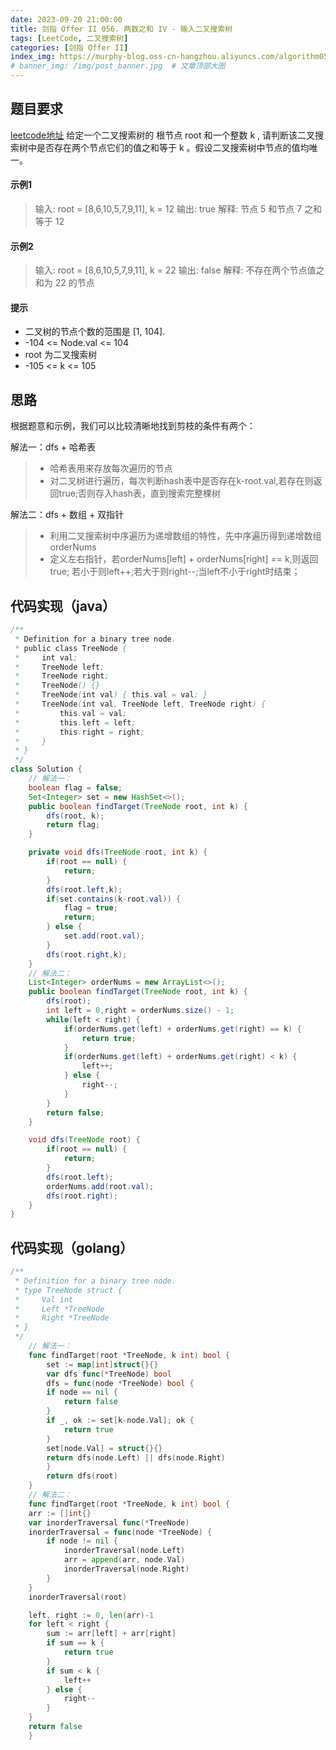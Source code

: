 ```yaml
---
date: 2023-09-20 21:00:00
title: 剑指 Offer II 056. 两数之和 IV - 输入二叉搜索树
tags: [LeetCode, 二叉搜索树]
categories: [剑指 Offer II]
index_img: https://murphy-blog.oss-cn-hangzhou.aliyuncs.com/algorithm056.png   # 封面图
# banner_img: /img/post_banner.jpg  # 文章顶部大图
---
```


## 题目要求

[leetcode地址](https://leetcode.cn/problems/opLdQZ/?envType=study-plan-v2&envId=coding-interviews-special)
给定一个二叉搜索树的 根节点 root 和一个整数 k , 请判断该二叉搜索树中是否存在两个节点它们的值之和等于 k 。假设二叉搜索树中节点的值均唯一。

#### 示例1

> 输入: root = [8,6,10,5,7,9,11], k = 12
> 输出: true
解释:
节点 5 和节点 7 之和等于 12

#### 示例2

> 输入: root = [8,6,10,5,7,9,11], k = 22
> 输出: false
解释:
不存在两个节点值之和为 22 的节点

#### 提示

- 二叉树的节点个数的范围是  [1, 104].
- -104 <= Node.val <= 104
- root 为二叉搜索树
- -105 <= k <= 105

## 思路

根据题意和示例，我们可以比较清晰地找到剪枝的条件有两个：

解法一：dfs + 哈希表

> - 哈希表用来存放每次遍历的节点
> - 对二叉树进行遍历，每次判断hash表中是否存在k-root.val,若存在则返回true;否则存入hash表，直到搜索完整棵树

解法二：dfs + 数组 + 双指针

> - 利用二叉搜索树中序遍历为递增数组的特性，先中序遍历得到递增数组orderNums
> - 定义左右指针，若orderNums[left] + orderNums[right] == k,则返回true;
> 若小于则left++;若大于则right--;当left不小于right时结束；

## 代码实现（java）

```java
/**
 * Definition for a binary tree node.
 * public class TreeNode {
 *     int val;
 *     TreeNode left;
 *     TreeNode right;
 *     TreeNode() {}
 *     TreeNode(int val) { this.val = val; }
 *     TreeNode(int val, TreeNode left, TreeNode right) {
 *         this.val = val;
 *         this.left = left;
 *         this.right = right;
 *     }
 * }
 */
class Solution {
    // 解法一：
    boolean flag = false;
    Set<Integer> set = new HashSet<>();
    public boolean findTarget(TreeNode root, int k) {
        dfs(root, k);
        return flag;
    }

    private void dfs(TreeNode root, int k) {
        if(root == null) {
            return;
        }
        dfs(root.left,k);
        if(set.contains(k-root.val)) {
            flag = true;
            return;
        } else {
            set.add(root.val);
        }
        dfs(root.right,k);
    }
    // 解法二：
    List<Integer> orderNums = new ArrayList<>();
    public boolean findTarget(TreeNode root, int k) {
        dfs(root);
        int left = 0,right = orderNums.size() - 1;
        while(left < right) {
            if(orderNums.get(left) + orderNums.get(right) == k) {
                return true;
            }
            if(orderNums.get(left) + orderNums.get(right) < k) {
                left++;
            } else {
                right--;
            }
        }
        return false;
    }

    void dfs(TreeNode root) {
        if(root == null) {
            return;
        }
        dfs(root.left);
        orderNums.add(root.val);
        dfs(root.right);
    }
}
```

## 代码实现（golang）

```go
/**
 * Definition for a binary tree node.
 * type TreeNode struct {
 *     Val int
 *     Left *TreeNode
 *     Right *TreeNode
 * }
 */
    // 解法一：
    func findTarget(root *TreeNode, k int) bool {
        set := map[int]struct{}{}
        var dfs func(*TreeNode) bool
        dfs = func(node *TreeNode) bool {
        if node == nil {
            return false
        }
        if _, ok := set[k-node.Val]; ok {
            return true
        }
        set[node.Val] = struct{}{}
        return dfs(node.Left) || dfs(node.Right)
        }
        return dfs(root)
    }
    // 解法二：
    func findTarget(root *TreeNode, k int) bool {
    arr := []int{}
    var inorderTraversal func(*TreeNode)
    inorderTraversal = func(node *TreeNode) {
        if node != nil {
            inorderTraversal(node.Left)
            arr = append(arr, node.Val)
            inorderTraversal(node.Right)
        }
    }
    inorderTraversal(root)

    left, right := 0, len(arr)-1
    for left < right {
        sum := arr[left] + arr[right]
        if sum == k {
            return true
        }
        if sum < k {
            left++
        } else {
            right--
        }
    }
    return false
    }
```
